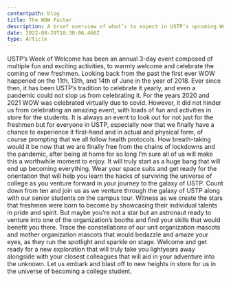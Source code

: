 ```yaml
---
contentpath: blog
title: The WOW Factor
description: A brief overview of what’s to expect in USTP’s upcoming Week of Welcome.
date: 2022-08-29T10:30:06.466Z
type: Article
---
```



USTP’s Week of Welcome has been an annual 3-day event composed of multiple fun and exciting activities, to warmly welcome and celebrate the coming of new freshmen. Looking back from the past the first ever WOW happened on the 11th, 13th, and 14th of June in the year of 2018. Ever since then, it has been USTP’s tradition to celebrate it yearly, and even a pandemic could not stop us from celebrating it. For the years 2020 and 2021 WOW was celebrated virtually due to covid. However, it did not hinder us from celebrating an amazing event, with loads of fun and activities in store for the students. It is always an event to look out for not just for the freshmen but for everyone in USTP, especially now that we finally have a chance to experience it first-hand and in actual and physical form, of course prompting that we all follow health protocols. How breath-taking would it be now that we are finally free from the chains of lockdowns and the pandemic, after being at home for so long I’m sure all of us will make this a worthwhile moment to enjoy. It will truly start as a huge bang that will end up becoming everything. Wear your space suits and get ready for the orientation that will help you learn the hacks of surviving the universe of college as you venture forward in your journey to the galaxy of USTP. Count down from ten and join us as we venture through the galaxy of USTP along with our senior students on the campus tour. Witness as we create the stars that freshmen were born to become by showcasing their individual talents in pride and spirit. But maybe you’re not a star but an astronaut ready to venture into one of the organization’s booths and find your skills that would benefit you there. Trace the constellations of our unit organization mascots and mother organization mascots that would bedazzle and amaze your eyes, as they run the spotlight and sparkle on stage. Welcome and get ready for a new exploration that will truly take you lightyears away alongside with your closest colleagues that will aid in your adventure into the unknown. Let us embark and blast off to new heights in store for us in the universe of becoming a college student.